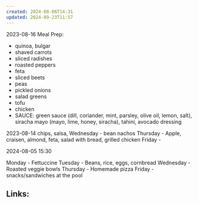 ```yaml
---
created: 2024-08-06T14:31
updated: 2024-09-23T11:57
---
```

2023-08-16
Meal Prep:
- quinoa, bulgar 
- shaved carrots
- sliced radishes
- roasted peppers
- feta
- sliced beets
- peas
- pickled onions
- salad greens 
- tofu
- chicken 
- SAUCE: green sauce (dill, coriander, mint, parsley, olive oil, lemon, salt), siracha mayo (mayo, lime, honey, siracha), tahini, avocado dressing

2023-08-14
chips, salsa, 
Wednesday - bean nachos 
Thursday - Apple, craisen, almond, feta, salad with bread, grilled chicken 
Friday - 

2024-08-05 15:30

Monday - Fettuccine 
Tuesday - Beans, rice, eggs, cornbread 
Wednesday - Roasted veggie bowls 
Thursday - Homemade pizza 
Friday - snacks/sandwiches at the pool 




## Links:



